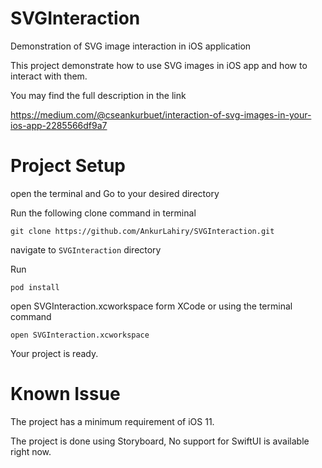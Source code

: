# SVGInteraction
Demonstration of SVG image interaction in iOS application

This project demonstrate how to use SVG images in iOS app and how to interact with them. 

You may find the full description in the link 

https://medium.com/@cseankurbuet/interaction-of-svg-images-in-your-ios-app-2285566df9a7


# Project Setup

open the terminal and Go to your desired directory

Run the following clone command in terminal 

`git clone https://github.com/AnkurLahiry/SVGInteraction.git`

navigate to `SVGInteraction` directory

Run

`pod install`

open SVGInteraction.xcworkspace form XCode or using the terminal command 

`open SVGInteraction.xcworkspace`

Your project is ready. 

# Known Issue

The project has a minimum requirement of iOS 11. 

The project is done using Storyboard, No support for SwiftUI is available right now. 
